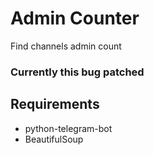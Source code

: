 # Admin Counter
Find channels admin count

### Currently this bug patched

## Requirements
- python-telegram-bot
- BeautifulSoup
